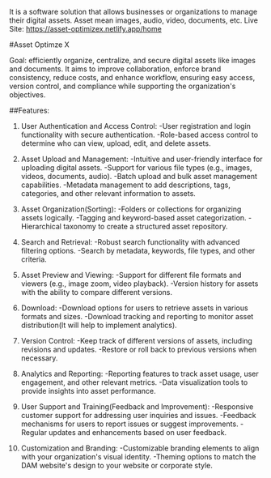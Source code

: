 
It is a software solution that allows businesses or organizations to manage their digital assets. Asset mean images, audio, video, documents, etc.
Live Site: https://asset-optimizex.netlify.app/home

#Asset Optimze X

Goal: efficiently organize, centralize, and secure digital assets like images and documents. It aims to improve collaboration, enforce brand consistency, reduce costs, and enhance workflow, ensuring easy access, version control, and compliance while supporting the organization's objectives.

##Features:

1. User Authentication and Access Control: -User registration and login functionality with secure authentication. -Role-based access control to determine who can view, upload, edit, and delete assets.

2. Asset Upload and Management: -Intuitive and user-friendly interface for uploading digital assets. -Support for various file types (e.g., images, videos, documents, audio). -Batch upload and bulk asset management capabilities. -Metadata management to add descriptions, tags, categories, and other relevant information to assets.

3. Asset Organization(Sorting): -Folders or collections for organizing assets logically. -Tagging and keyword-based asset categorization. -Hierarchical taxonomy to create a structured asset repository.

4. Search and Retrieval: -Robust search functionality with advanced filtering options. -Search by metadata, keywords, file types, and other criteria.

5. Asset Preview and Viewing: -Support for different file formats and viewers (e.g., image zoom, video playback). -Version history for assets with the ability to compare different versions.

6. Download: -Download options for users to retrieve assets in various formats and sizes. -Download tracking and reporting to monitor asset distribution(It will help to implement analytics).

7. Version Control: -Keep track of different versions of assets, including revisions and updates. -Restore or roll back to previous versions when necessary.

8. Analytics and Reporting: -Reporting features to track asset usage, user engagement, and other relevant metrics. -Data visualization tools to provide insights into asset performance.

9. User Support and Training(Feedback and Improvement): -Responsive customer support for addressing user inquiries and issues. -Feedback mechanisms for users to report issues or suggest improvements. -Regular updates and enhancements based on user feedback.

10. Customization and Branding: -Customizable branding elements to align with your organization's visual identity. -Theming options to match the DAM website's design to your website or corporate style.

